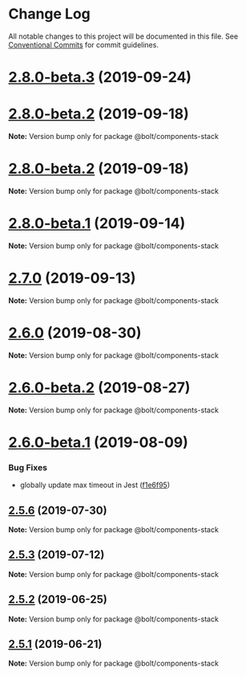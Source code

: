 # Change Log

All notable changes to this project will be documented in this file.
See [Conventional Commits](https://conventionalcommits.org) for commit guidelines.

# [2.8.0-beta.3](http://github.com/bolt-design-system/bolt/tree/master/packages/components/bolt-stack/compare/v2.7.1...v2.8.0-beta.3) (2019-09-24)



# [2.8.0-beta.2](http://github.com/bolt-design-system/bolt/tree/master/packages/components/bolt-stack/compare/v2.7.0...v2.8.0-beta.2) (2019-09-18)

**Note:** Version bump only for package @bolt/components-stack





# [2.8.0-beta.2](http://github.com/bolt-design-system/bolt/tree/master/packages/components/bolt-stack/compare/v2.7.0...v2.8.0-beta.2) (2019-09-18)

**Note:** Version bump only for package @bolt/components-stack





# [2.8.0-beta.1](http://github.com/bolt-design-system/bolt/tree/master/packages/components/bolt-stack/compare/v2.7.0...v2.8.0-beta.1) (2019-09-14)

**Note:** Version bump only for package @bolt/components-stack





# [2.7.0](http://github.com/bolt-design-system/bolt/tree/master/packages/components/bolt-stack/compare/v2.6.0...v2.7.0) (2019-09-13)

**Note:** Version bump only for package @bolt/components-stack





# [2.6.0](http://github.com/bolt-design-system/bolt/tree/master/packages/components/bolt-stack/compare/v2.6.0-beta.2...v2.6.0) (2019-08-30)

**Note:** Version bump only for package @bolt/components-stack





# [2.6.0-beta.2](http://github.com/bolt-design-system/bolt/tree/master/packages/components/bolt-stack/compare/v2.6.0-beta.1...v2.6.0-beta.2) (2019-08-27)

**Note:** Version bump only for package @bolt/components-stack





# [2.6.0-beta.1](http://github.com/bolt-design-system/bolt/tree/master/packages/components/bolt-stack/compare/v2.5.6...v2.6.0-beta.1) (2019-08-09)


### Bug Fixes

* globally update max timeout in Jest ([f1e6f95](http://github.com/bolt-design-system/bolt/tree/master/packages/components/bolt-stack/commit/f1e6f95))





## [2.5.6](http://github.com/bolt-design-system/bolt/tree/master/packages/components/bolt-stack/compare/v2.5.5...v2.5.6) (2019-07-30)

**Note:** Version bump only for package @bolt/components-stack





## [2.5.3](http://github.com/bolt-design-system/bolt/tree/master/packages/components/bolt-stack/compare/v2.5.2...v2.5.3) (2019-07-12)

**Note:** Version bump only for package @bolt/components-stack





## [2.5.2](http://github.com/bolt-design-system/bolt/tree/master/packages/components/bolt-stack/compare/v2.5.1...v2.5.2) (2019-06-25)

**Note:** Version bump only for package @bolt/components-stack





## [2.5.1](http://github.com/bolt-design-system/bolt/tree/master/packages/components/bolt-stack/compare/v2.5.0...v2.5.1) (2019-06-21)

**Note:** Version bump only for package @bolt/components-stack
